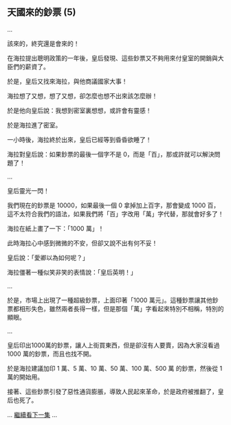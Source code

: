 ## 天國來的鈔票 (5) 

...

該來的，終究還是會來的！

在海拉提出聰明政策的一年後，皇后發現、這些鈔票又不夠用來付皇室的開銷與大臣們的薪資了。

於是，皇后又找來海拉，與他商議國家大事！

海拉想了又想，想了又想，卻怎麼也想不出來該怎麼辦！

於是他向皇后說：我想到密室裏想想，或許會有靈感！

於是海拉進了密室。

一小時後，海拉終於出來，皇后已經等到昏昏欲睡了！

海拉對皇后說：如果鈔票的最後一個字不是 0，而是「百」，那或許就可以解決問題了！

…

皇后靈光一閃！

我們現在的鈔票是 10000，如果最後一個 0 拿掉加上百字，那會變成 1000 百，這不太符合我們的語法，如果我們將「百」字改用「萬」字代替，那就會好多了！

海拉在紙上畫了一下：「1000 萬」！

此時海拉心中感到微微的不安，但卻又說不出有何不妥！

皇后說：「愛卿以為如何呢？」

海拉僵著一種似笑非笑的表情說：「皇后英明！」

…

於是，市場上出現了一種超級鈔票，上面印著「1000 萬元」。這種鈔票讓其他鈔票都相形失色，雖然兩者長得一樣，但是那個「萬」字看起來特別不相稱，特別的顯眼。

…

皇后印出1000萬的鈔票，讓人上街買東西，但是卻沒有人要賣，因為大家沒看過 1000 萬的鈔票，而且也找不開。

於是海拉建議加印 1 萬、5 萬、10 萬、50 萬、100 萬、500 萬 的鈔票，然後從 1 萬的開始用。

接著、這些鈔票引發了惡性通貨膨脹，導致人民起來革命，於是政府被推翻了，皇后也死了。

… [繼續看下一集](HeavenMoney6.html) …


